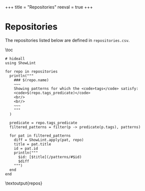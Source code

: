 +++
title = "Repositories"
reeval = true
+++

# Repositories

The repositories listed below are defined in `repositories.csv`.

\toc 

```julia:repos
# hideall
using ShowLint

for repo in repositories
  println("""
    ### $(repo.name)
    ~~~
    Showing patterns for which the <code>tags</code> satisfy: 
    <code>$(repo.tags_predicate)</code>
    <br/>
    <br/>
    ~~~
    """
  )

  predicate = repo.tags_predicate
  filtered_patterns = filter(p -> predicate(p.tags), patterns)

  for pat in filtered_patterns
    diff = ShowLint.apply(pat, repo)
    title = pat.title
    id = pat.id
    println("""
      $id: [$title](/patterns/#$id)
      $diff
    """)
  end
end
```
\textoutput{repos}
